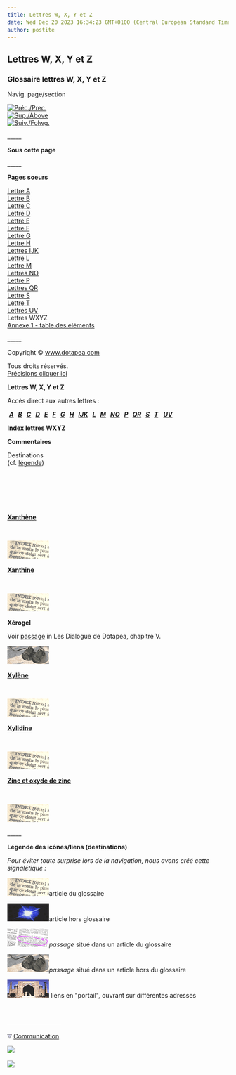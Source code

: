 ```yaml
---
title: Lettres W, X, Y et Z
date: Wed Dec 20 2023 16:34:23 GMT+0100 (Central European Standard Time)
author: postite
---
```


## Lettres W, X, Y et Z
### Glossaire lettres W, X, Y et Z
 Navig. page/section

[![Préc./Prec.](_derived/back_cmp_themenoir010_back.gif)](uv.html)  
[![Sup./Above](_derived/up_cmp_themenoir010_up.gif)](glossaire.html)  
[![Suiv./Folwg.](_derived/next_cmp_themenoir010_next.gif)](annexe1.html)

\_\_\_\_\_

**Sous cette page**

\_\_\_\_\_

**Pages soeurs**

[Lettre A](a.html)  
[Lettre B](b.html)  
[Lettre C](c.html)  
[Lettre D](d.html)  
[Lettre E](e.html)  
[Lettre F](f.html)  
[Lettre G](g.html)  
[Lettre H](h.html)  
[Lettres IJK](ijk.html)  
[Lettre L](l.html)  
[Lettre M](m.html)  
[Lettres NO](no.html)  
[Lettre P](p.html)  
[Lettres QR](qr.html)  
[Lettre S](s.html)  
[Lettre T](t.html)  
[Lettres UV](uv.html)  
Lettres WXYZ  
[Annexe 1 - table des éléments](annexe1.html)

\_\_\_\_\_

Copyright © www.dotapea.com

Tous droits réservés.  
[Précisions cliquer ici](droitscopie.html)

**Lettres W, X, Y et Z**

Accès direct aux autres lettres :

 **_[A](a.html)   [B](b.html)   [C](c.html)   [D](d.html)   [E](e.html)   [F](f.html)   [G](g.html)   [H](h.html)   [IJK](ijk.html)   [L](l.html)   [M](m.html)   [NO](no.html)   [P](p.html)   [QR](qr.html)   [S](s.html)   [T](t.html)_**   **_[UV](uv.html)_**

**Index lettres WXYZ**

**Commentaires**

Destinations  
(cf. [légende](wxyz.html#legendeicones))

 

 

 

**[Xanthène](xanthene.html)**

 

[![](images/lienpagegloss.gif)](xanthene.html)

**[Xanthine](xanthine.html)**

 

[![](images/lienpagegloss.gif)](xanthine.html)

**Xérogel**

Voir [passage](chap05aerogel.html#elastique) in Les Dialogue de Dotapea, chapitre V.

[![](images/lienpassagearticle.gif)](chap05aerogel.html#elastique)

**[Xylène](xylene.html)**

 

[![](images/lienpagegloss.gif)](xylene.html)

**[Xylidine](xylidine.html)**

 

[![](images/lienpagegloss.gif)](xylidine.html)

**[Zinc et oxyde de zinc](zinc.html)**

 

[![](images/lienpagegloss.gif)](zinc.html)

\_\_\_\_\_

**Légende des icônes/liens (destinations)**

_Pour éviter toute surprise lors de la navigation, nous avons créé cette signalétique :_

![](images/lienpagegloss.gif)article du glossaire

![](images/lienarticle.gif)article hors glossaire

![](images/lienpassagegloss.gif)_passage_ situé dans un article du glossaire

![](images/lienpassagearticle.gif)_passage_ situé dans un article hors du glossaire

 ![](images/lienportail.gif) liens en "portail", ouvrant sur différentes adresses



 

 ![](images/transparent122x1.gif)

![](images/flechebas.gif) [Communication](http://www.artrealite.com/annonceurs.htm) 

[![](https://cbonvin.fr/sites/regie.artrealite.com/visuels/campagne1.png)](index-2.html#20131014)

![](https://cbonvin.fr/sites/regie.artrealite.com/visuels/campagne2.png)